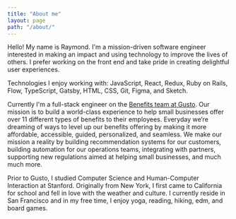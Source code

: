 ```yaml
---
title: "About me"
layout: page
path: "/about/"
---
```


Hello! My name is Raymond. I'm a mission-driven software engineer interested in making an impact and using technology to improve the lives of others. I prefer working on the front end and take pride in creating delightful user experiences.

Technologies I enjoy working with: JavaScript, React, Redux, Ruby on Rails, Flow, TypeScript, Gatsby, HTML, CSS, Git, Figma, and Sketch.

Currently I'm a full-stack engineer on the <a href="https://gusto.com/product/benefits" target="_blank">Benefits team at Gusto</a>. Our mission is to build a world-class experience to help small businesses offer over 11 different types of benefits to their employees. Everyday we’re dreaming of ways to level up our benefits offering by making it more affordable, accessible, guided, personalized, and seamless. We make our mission a reality by building recommendation systems for our customers, building automation for our operations teams, integrating with partners, supporting new regulations aimed at helping small businesses, and much much more.

Prior to Gusto, I studied Computer Science and Human-Computer Interaction at Stanford. Originally from New York, I first came to California for school and fell in love with the weather and culture. I currently reside in San Francisco and in my free time, I enjoy yoga, reading, hiking, edm, and board games.